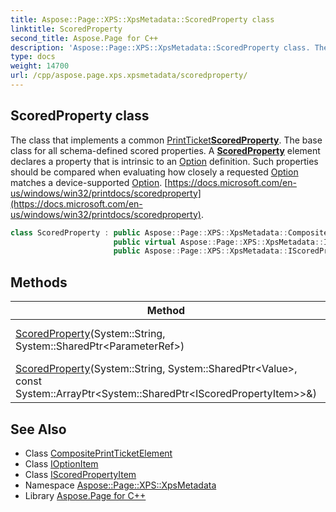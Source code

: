 ```yaml
---
title: Aspose::Page::XPS::XpsMetadata::ScoredProperty class
linktitle: ScoredProperty
second_title: Aspose.Page for C++
description: 'Aspose::Page::XPS::XpsMetadata::ScoredProperty class. The class that implements a common PrintTicketScoredProperty. The base class for all schema-defined scored properties. A ScoredProperty element declares a property that is intrinsic to an Option definition. Such properties should be compared when evaluating how closely a requested Option matches a device-supported Option.  in C++.'
type: docs
weight: 14700
url: /cpp/aspose.page.xps.xpsmetadata/scoredproperty/
---
```

## ScoredProperty class


The class that implements a common [PrintTicket](../printticket/)**[ScoredProperty](./)**. The base class for all schema-defined scored properties. A **[ScoredProperty](./)** element declares a property that is intrinsic to an [Option](../option/) definition. Such properties should be compared when evaluating how closely a requested [Option](../option/) matches a device-supported [Option](../option/). [https://docs.microsoft.com/en-us/windows/win32/printdocs/scoredproperty](https://docs.microsoft.com/en-us/windows/win32/printdocs/scoredproperty).

```cpp
class ScoredProperty : public Aspose::Page::XPS::XpsMetadata::CompositePrintTicketElement,
                       public virtual Aspose::Page::XPS::XpsMetadata::IOptionItem,
                       public Aspose::Page::XPS::XpsMetadata::IScoredPropertyItem
```

## Methods

| Method | Description |
| --- | --- |
| [ScoredProperty](./scoredproperty/)(System::String, System::SharedPtr\<ParameterRef\>) | Creates a new instance. |
| [ScoredProperty](./scoredproperty/)(System::String, System::SharedPtr\<Value\>, const System::ArrayPtr\<System::SharedPtr\<IScoredPropertyItem\>\>\&) | Creates a new instance. |
## See Also

* Class [CompositePrintTicketElement](../compositeprintticketelement/)
* Class [IOptionItem](../ioptionitem/)
* Class [IScoredPropertyItem](../iscoredpropertyitem/)
* Namespace [Aspose::Page::XPS::XpsMetadata](../)
* Library [Aspose.Page for C++](../../)
